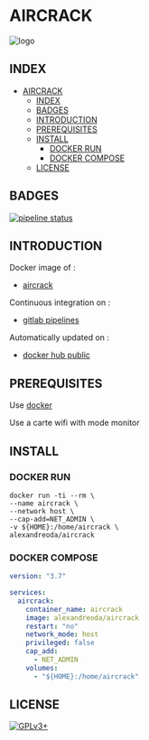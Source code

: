 # AIRCRACK

![logo](https://assets.gitlab-static.net/uploads/-/system/project/avatar/16811260/aircrack-ng-new-logo.jpg)

## INDEX

- [AIRCRACK](#aircrack)
  - [INDEX](#index)
  - [BADGES](#badges)
  - [INTRODUCTION](#introduction)
  - [PREREQUISITES](#prerequisites)
  - [INSTALL](#install)
    - [DOCKER RUN](#docker-run)
    - [DOCKER COMPOSE](#docker-compose)
  - [LICENSE](#license)

## BADGES

[![pipeline status](https://gitlab.com/oda-alexandre/aircrack/badges/master/pipeline.svg)](https://gitlab.com/oda-alexandre/aircrack/commits/master)

## INTRODUCTION

Docker image of :

- [aircrack](https://www.aircrack-ng.org)

Continuous integration on :

- [gitlab pipelines](https://gitlab.com/oda-alexandre/aircrack/pipelines)

Automatically updated on :

- [docker hub public](https://hub.docker.com/r/alexandreoda/aircrack)

## PREREQUISITES

Use [docker](https://www.docker.com)

Use a carte wifi with mode monitor

## INSTALL

### DOCKER RUN

```\
docker run -ti --rm \
--name aircrack \
--network host \
--cap-add=NET_ADMIN \
-v ${HOME}:/home/aircrack \
alexandreoda/aircrack
```

### DOCKER COMPOSE

```yml
version: "3.7"

services:
  aircrack:
    container_name: aircrack
    image: alexandreoda/aircrack
    restart: "no"
    network_mode: host
    privileged: false
    cap_add:
      - NET_ADMIN
    volumes:
      - "${HOME}:/home/aircrack"
```

## LICENSE

[![GPLv3+](http://gplv3.fsf.org/gplv3-127x51.png)](https://gitlab.com/oda-alexandre/aircrack/blob/master/LICENSE)

